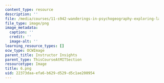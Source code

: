 ```yaml
---
content_type: resource
description: ''
file: /media/courses/11-s942-wanderings-in-psychogeography-exploring-landscapes-of-history-biography-memory-culture-nature-poetry-surreality-fantasy-and-madness-fall-2020/22373daaefa6b629d529d5c1ae200954_6.png
file_type: image/png
image_metadata:
  caption: ''
  credit: ''
  image-alt: ''
learning_resource_types: []
ocw_type: OCWImage
parent_title: Instructor Insights
parent_type: ThisCourseAtMITSection
resourcetype: Image
title: 6.png
uid: 22373daa-efa6-b629-d529-d5c1ae200954
---
```


